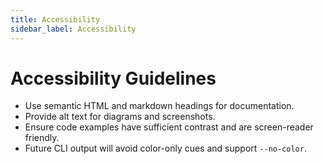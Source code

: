 ```yaml
---
title: Accessibility
sidebar_label: Accessibility
---
```


# Accessibility Guidelines

- Use semantic HTML and markdown headings for documentation.
- Provide alt text for diagrams and screenshots.
- Ensure code examples have sufficient contrast and are screen-reader friendly.
- Future CLI output will avoid color-only cues and support `--no-color`.

